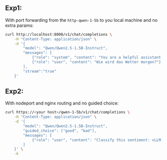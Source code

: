 
## Exp1:
With port forwarding from the `http-qwen-1-5b` to you local machine and no
extra params:
```sh
curl http://localhost:8000/v1/chat/completions \
    -H "Content-Type: application/json" \
    -d '{
        "model": "Qwen/Qwen2.5-1.5B-Instruct",
        "messages": [
            {"role": "system", "content": "You are a helpful assistant."},
            {"role": "user", "content": "Wie wird das Wetter morgen?"}
        ],
        "stream":"true"
    }'
```


## Exp2:
With nodeport and nginx routing and no guided choice:
```sh
curl https://<your host>/qwen-1-5b/v1/chat/completions \
    -H "Content-Type: application/json" \
    -d '{
        "model": "Qwen/Qwen2.5-1.5B-Instruct",
        "guided_choice": ["good", "bad"],
        "messages": [
            {"role": "user", "content": "Classify this sentiment: vLLM is wonderful!"}
        ]
    }' \
    -k
```
